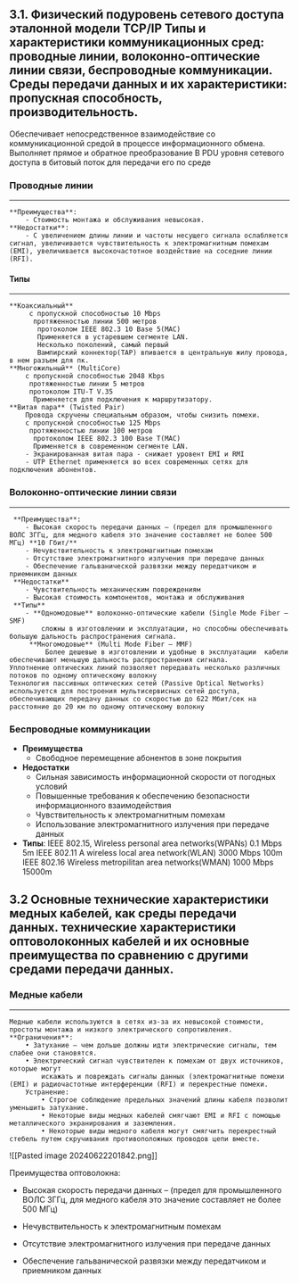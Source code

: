 ## 3.1. Физический подуровень сетевого доступа эталонной модели TCP/IP Типы и характеристики коммуникационных сред: проводные линии, волоконно-оптические линии связи, беспроводные коммуникации. Среды передачи данных и их характеристики: пропускная способность, производительность.

Обеспечивает непосредственное взаимодействие со коммуникационной средой в процессе информационного обмена. Выполняет прямое и обратное преобразование B PDU уровня сетевого доступа в битовый поток для передачи его по среде

### **Проводные линии** 
---
	**Преимущества**:
		- Стоимость монтажа и обслуживания невысокая.
	**Недостатки**:
		- С увеличением длины линии и частоты несущего сигнала ослабляется сигнал, увеличивается чувствительность к электромагнитным помехам (EMI), увеличивается высокочастотное воздействие на соседние линии (RFI).
#### Типы
---
	**Коаксиальный**
		 с пропускной способностью 10 Mbps
		  протяженностью линии 500 метров
		   протоколом IEEE 802.3 10 Base 5(MAC)
		   Применяется в устаревшем сегменте LAN.
		   Несколько поколений, самый первый 
		   Вампирский коннектор(TAP) впивается в центральную жилу провода, в нем разъем для пк.  
	**Многожильный** (MultiCore) 
		с пропускной способностью 2048 Kbps
		 протяженностью линии 5 метров
		 протоколом ITU-T V.35
		  Применяется для подключения к маршрутизатору.
	**Витая пара** (Twisted Pair) 
		Провода скручены специальным образом, чтобы снизить помехи. 
		с пропускной способностью 125 Mbps
		 протяженностью линии 100 метров
		  протоколом IEEE 802.3 100 Base T(MAC)
		  Применяется в современном сегменте LAN.
		- Экранированная витая пара - снижает уровент EMI и RMI
		- UTP Ethernet применяется во всех современных сетях для подключения абонентов. 

### Волоконно-оптические линии связи
---
	 **Преимущества**:
		- Высокая скорость передачи данных – (предел для промышленного ВОЛС 3ГГц, для медного кабеля это значение составляет не более 500 МГц) **10 Гбит/**
		- Нечувствительность к электромагнитным помехам
		- Отсутствие электромагнитного излучения при передаче данных
		- Обеспечение гальванической развязки между передатчиком и приемником данных
	 **Недостатки**
		- Чувствительность механическим повреждениям
		- Высокая стоимость компонентов, монтажа и обслуживания
	 **Типы**
		- **Одномодовые** волоконно-оптические кабели (Single Mode Fiber – SMF) 
			сложны в изготовлении и эксплуатации, но способны обеспечивать большую дальность распространения сигнала.
		 **Многомодовые** (Multi Mode Fiber – MMF)
			 Более дешевые в изготовлении и удобные в эксплуатации  кабели обеспечивают меньшую дальность распространения сигнала.
	Уплотнение оптических линий позволяет передавать несколько различных потоков по одному оптическому волокну
	Технология пассивных оптических сетей (Passive Optical Networks) используется для построения мультисервисных сетей доступа, обеспечивающих передачу данных со скоростью до 622 Мбит/сек на расстояние до 20 км по одному оптическому волокну

### Беспроводные коммуникации
- **Преимущества**
	- Свободное перемещение абонентов в зоне покрытия
- **Недостатки**
	- Сильная зависимость информационной скорости от погодных условий
	- Повышенные требования к обеспечению безопасности информационного взаимодействия
	- Чувствительность к электромагнитным помехам
	- Использование электромагнитного излучения при передаче данных
- **Типы**:
	 IEEE 802.15, Wireless personal area networks(WPANs) 0.1 Mbps 5m 
	 IEEE 802.11 A wireless local area network(WLAN) 3000 Mbps 100m
	 IEEE 802.16 Wireless metropilitan area networks(WMAN) 1000 Mbps 15000m


## 3.2 Основные технические характеристики медных кабелей, как среды передачи данных. технические характеристики оптоволоконных кабелей и их основные преимущества по сравнению с другими средами передачи данных.

### Медные кабели
---
	Медные кабели используются в сетях из-за их невысокой стоимости, простоты монтажа и низкого электрического сопротивления. 
	**Ограничения**: 
		• Затухание — чем дольше должны идти электрические сигналы, тем слабее они становятся.
		• Электрический сигнал чувствителен к помехам от двух источников, которые могут 
			искажать и повреждать сигналы данных (электромагнитные помехи (EMI) и радиочастотные интерференции (RFI) и перекрестные помехи. 
		Устранение: 
			• Строгое соблюдение предельных значений длины кабеля позволит уменьшить затухание. 
			• Некоторые виды медных кабелей смягчают EMI и RFI с помощью металлического экранирования и заземления. 
			• Некоторые виды медного кабеля могут смягчить перекрестный стебель путем скручивания противоположных проводов цепи вместе.



![[Pasted image 20240622201842.png]]


Преимущества оптоволокна:

- Высокая скорость передачи данных – (предел для промышленного ВОЛС 3ГГц, для медного кабеля это значение составляет не более 500 МГц)
    
- Нечувствительность к электромагнитным помехам
    
- Отсутствие электромагнитного излучения при передаче данных
    
- Обеспечение гальванической развязки между передатчиком и приемником данных


